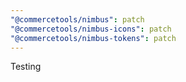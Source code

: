 ```yaml
---
"@commercetools/nimbus": patch
"@commercetools/nimbus-icons": patch
"@commercetools/nimbus-tokens": patch
---
```


Testing
